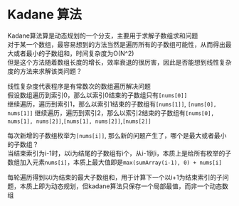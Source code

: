 # Kadane 算法
Kadane算法算是动态规划的一个分支，主要用于求解子数组求和问题  
对于某一个数组，最容易想到的方法当然是遍历所有的子数组可能性，从而得出最大或者最小的子数组和，时间复杂度为O(N^2)  
但是这个方法随着数组长度的增长，效率衰退的很厉害，因此是否能想到线性复杂度的方法来求解该类问题？  

线性复杂度代表程序是有常数次的数组遍历解决问题  
假设数组遍历到索引0，那么以索引0结束的子数组只有`[nums[0]]`  
继续遍历，遍历到索引1，那么以索引1结束的子数组有`[nums[1]]`, `[nums[0], nums[1]]`
继续遍历，遍历到索引2，那么以索引2结束的子数组有`[nums[0], nums[1], nums[2]]`,`[nums[1], nums[2]]`,`[nums[2]]`  

每次新增的子数组枚举为`[nums[i]]`, 那么新的问题产生了，哪个是最大或者最小的子数组？  
当结束索引为i-1时，以i为结尾的子数组有i个，从i-1到i，本质上是给所有枚举的子数组加入元素`nums[i]`，本质上最大值即是`max(sumArray(i-1), 0) + nums[i]`  

每轮遍历得到以i为结束的最大子数组和，用于计算下一个以i+1为结束索引的子问题，本质上即为动态规划，但kadane算法只保存一个局部最值，而非一个动态数组